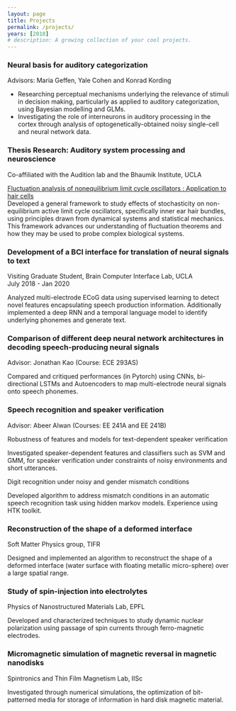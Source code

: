 ```yaml
---
layout: page
title: Projects
permalink: /projects/
years: [2018]
# description: A growing collection of your cool projects.
---
```


### Neural basis for auditory categorization
Advisors: Maria Geffen, Yale Cohen and Konrad Kording

- Researching perceptual mechanisms underlying the relevance of stimuli in decision making, particularly as applied to auditory categorization, using Bayesian modelling and GLMs.
- Investigating the role of interneurons in auditory processing in the cortex through analysis of optogenetically-obtained noisy single-cell and neural network data.

### Thesis Research: Auditory system processing and neuroscience
Co-affiliated with the Audition lab and the Bhaumik Institute, UCLA

[Fluctuation analysis of nonequilibrium limit cycle oscillators : Application to hair cells](https://escholarship.org/uc/item/66v0t1c6) <br>
Developed a general framework to study effects of stochasticity on non-equilibrium active limit cycle oscillators, specifically inner ear hair bundles, using principles drawn from dynamical systems and statistical mechanics. This framework advances our understanding of fluctuation theorems and how they may be used to probe complex biological systems.

### Development of a BCI interface for translation of neural signals to text
Visiting Graduate Student, Brain Computer Interface Lab, UCLA <br> July 2018 - Jan 2020 <br>

Analyzed multi-electrode ECoG data using supervised learning to detect novel features encapsulating speech production information. Additionally implemented a deep RNN and a temporal language model to identify underlying phonemes and generate text.

### Comparison of different deep neural network architectures in decoding speech-producing neural signals
Advisor: Jonathan Kao (Course: ECE 293AS)

Compared and critiqued performances (in Pytorch) using CNNs, bi-directional LSTMs and Autoencoders to map multi-electrode neural signals onto speech phonemes.

### Speech recognition and speaker verification

Advisor: Abeer Alwan (Courses: EE 241A and EE 241B)<br>

Robustness of features and models for text-dependent speaker verification <br>

Investigated speaker-dependent features and classifiers such as SVM and GMM, for speaker verification under constraints of noisy environments and short utterances.

Digit recognition under noisy and gender mismatch conditions<br>

Developed algorithm to address mismatch conditions in an automatic speech recognition task using hidden markov models. Experience using HTK toolkit.

### Reconstruction of the shape of a deformed interface

Soft Matter Physics group, TIFR <br>

Designed and implemented an algorithm to reconstruct the shape of a deformed interface (water surface with floating metallic micro-sphere) over a large spatial range.

### Study of spin-injection into electrolytes

Physics of Nanostructured Materials Lab, EPFL <br>

 Developed and characterized techniques to study dynamic nuclear polarization using passage of spin currents through ferro-magnetic electrodes.

### Micromagnetic simulation of magnetic reversal in magnetic nanodisks

Spintronics and Thin Film Magnetism Lab, IISc <br>

Investigated  through numerical simulations, the optimization of bit-patterned media for storage of information in hard disk magnetic material.
